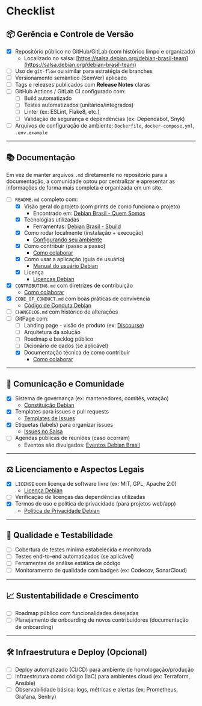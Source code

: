 # Checklist

## 📦 Gerência e Controle de Versão

- [x] Repositório público no GitHub/GitLab (com histórico limpo e organizado)  
  - Localizado no salsa: [https://salsa.debian.org/debian-brasil-team](https://salsa.debian.org/debian-brasil-team)
- [ ] Uso de `git-flow` ou similar para estratégia de branches
- [ ] Versionamento semântico (SemVer) aplicado
- [ ] Tags e releases publicados com **Release Notes** claras
- [ ] GitHub Actions / GitLab CI configurado com:
  - [ ] Build automatizado
  - [ ] Testes automatizados (unitários/integrados)
  - [ ] Linter (ex: ESLint, Flake8, etc.)
  - [ ] Validação de segurança e dependências (ex: Dependabot, Snyk)
- [ ] Arquivos de configuração de ambiente: `Dockerfile`, `docker-compose.yml`, `.env.example`

---

## 📚 Documentação

Em vez de manter arquivos `.md` diretamente no repositório para a documentação, a comunidade optou por centralizar e apresentar as informações de forma mais completa e organizada em um site.

- [ ] `README.md` completo com:
  - [x] Visão geral do projeto (com prints de como funciona o projeto)  
    - Encontrado em: [Debian Brasil - Quem Somos](https://debianbrasil.org.br/pt-br/quem-somos)
  - [x] Tecnologias utilizadas  
    - Ferramentas: [Debian Brasil - Sbuild](https://debianbrasil.org.br/pt-br/howto/sbuild)
  - [x] Como rodar localmente (instalação + execução)  
    - [Configurando seu ambiente](https://debianbrasil.org.br/empacotamento/configurando-seu-ambiente)
  - [x] Como contribuir (passo a passo)  
    - [Como colaborar](https://debianbrasil.org.br/pt-br/como-colaborar)
  - [x] Como usar a aplicação (guia de usuário)  
    - [Manual do usuário Debian](https://www.debian.org/doc/user-manuals.pt.html)
  - [x] Licença  
    - [Licenças Debian](https://www.debian.org/legal/licenses/)
- [x] `CONTRIBUTING.md` com diretrizes de contribuição  
  - [Como colaborar](https://debianbrasil.org.br/pt-br/como-colaborar)
- [x] `CODE_OF_CONDUCT.md` com boas práticas de convivência  
  - [Código de Conduta Debian](https://www.debian.org/code_of_conduct.pt.html)
- [ ] `CHANGELOG.md` com histórico de alterações
- [ ] GitPage com:
  - [ ] Landing page - visão de produto (ex: [Discourse](https://www.discourse.org/))
  - [ ] Arquitetura da solução
  - [ ] Roadmap e backlog público
  - [ ] Dicionário de dados (se aplicável)
  - [x] Documentação técnica de como contribuir  
    - [Como colaborar](https://debianbrasil.org.br/pt-br/como-colaborar)

---

## 📢 Comunicação e Comunidade

- [x] Sistema de governança (ex: mantenedores, comitês, votação)  
  - [Constituição Debian](https://www.debian.org/devel/constitution)
- [x] Templates para issues e pull requests  
  - [Templates de Issues](https://salsa.debian.org/debian-brasil-team/docs/-/tree/main/gitlab/issue_templates?ref_type=heads)
- [x] Etiquetas (labels) para organizar issues  
  - [Issues no Salsa](https://salsa.debian.org/debian-brasil-team/docs/-/issues/?sort=created_date&state=opened&first_page_size=100)
- [ ] Agendas públicas de reuniões (caso ocorram)  
  - Eventos são divulgados: [Eventos Debian Brasil](https://debianbrasil.org.br/eventos)

---

## ⚖️ Licenciamento e Aspectos Legais

- [x] `LICENSE` com licença de software livre (ex: MIT, GPL, Apache 2.0)  
  - [Licença Debian](https://www.debian.org/license)
- [ ] Verificação de licenças das dependências utilizadas
- [x] Termos de uso e política de privacidade (para projetos web/app)  
  - [Política de Privacidade Debian](https://www.debian.org/legal/privacy.pt.html)

---

## 🧪 Qualidade e Testabilidade

- [ ] Cobertura de testes mínima estabelecida e monitorada
- [ ] Testes end-to-end automatizados (se aplicável)
- [ ] Ferramentas de análise estática de código
- [ ] Monitoramento de qualidade com badges (ex: Codecov, SonarCloud)

---

## 📈 Sustentabilidade e Crescimento

- [ ] Roadmap público com funcionalidades desejadas
- [ ] Planejamento de onboarding de novos contribuidores (documentação de onboarding)

---

## 🛠️ Infraestrutura e Deploy (Opcional)

- [ ] Deploy automatizado (CI/CD) para ambiente de homologação/produção
- [ ] Infraestrutura como código (IaC) para ambientes cloud (ex: Terraform, Ansible)
- [ ] Observabilidade básica: logs, métricas e alertas (ex: Prometheus, Grafana, Sentry)
